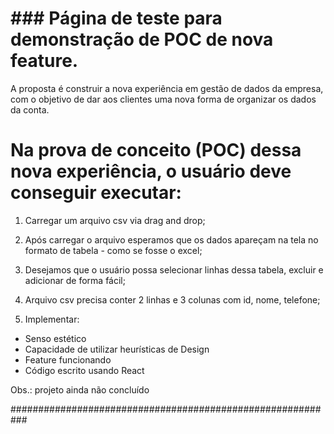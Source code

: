 # ### Página de teste para demonstração de POC de nova feature.

A proposta é construir a nova experiência em gestão de dados da empresa, com o objetivo de dar aos clientes uma nova forma de organizar os dados da conta.

# Na prova de conceito (POC) dessa nova experiência, o usuário deve conseguir executar:

1. Carregar um arquivo csv via drag and drop;

2. Após carregar o arquivo esperamos que os dados apareçam na tela no formato de tabela - como se fosse o excel;

3. Desejamos que o usuário possa selecionar linhas dessa tabela, excluir e adicionar de forma fácil;

4. Arquivo csv precisa conter 2 linhas e 3 colunas com id, nome, telefone;

5. Implementar:
- Senso estético
- Capacidade de utilizar heurísticas de Design
- Feature funcionando
- Código escrito usando React

Obs.: projeto ainda não concluído

###########################################################
